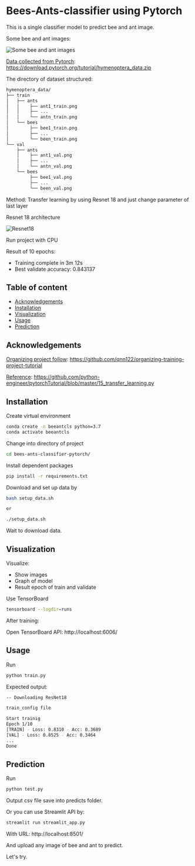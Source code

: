 ﻿# Bees-Ants-classifier using Pytorch
This is a single classifier model to predict bee and ant image.

Some bee and ant images:

![Some bee and ant images](https://github.com/vnk8071/bees-ants-classifier-pytorch/blob/master/images/bees_ants.PNG)

<ins>Data collected from Pytorch</ins>: https://download.pytorch.org/tutorial/hymenoptera_data.zip

The directory of dataset structured:

```bash
hymenoptera_data/
├── train
│   ├── ants
│   │    ├── ant1_train.png
│   │    ├── ...
│   │    └── antn_train.png
│   └── bees
│        ├── bee1_train.png
│        ├── ...
│        └── been_train.png
└── val
    ├── ants
    │    ├── ant1_val.png   
    │    ├── ... 
    │    └── antn_val.png   
    └── bees
         ├── bee1_val.png     
         ├── ...       
         └── been_val.png
```

Method: Transfer learning by using Resnet 18 and just change parameter of last layer

Resnet 18 architecture

![Resnet18](https://github.com/vnk8071/bees-ants-classifier-pytorch/blob/master/images/resnet18.png)

Run project with CPU

Result of 10 epochs:
- Training complete in 3m 12s
- Best validate accuracy: 0.843137

## Table of content
* [Acknowledgements](#Acknowledgements)
* [Installation](#Installation)
* [Visualization](#Visualizaztion)
* [Usage](#Usage)
* [Prediction](#Prediction)

## Acknowledgements
<ins>Organizing project follow</ins>: https://github.com/qnn122/organizing-training-project-tutorial

<ins>Reference</ins>: https://github.com/python-engineer/pytorchTutorial/blob/master/15_transfer_learning.py

## Installation
Create virtual environment
```bash
conda create -n beeantcls python=3.7
conda activate beeantcls
```
Change into directory of project
```bash
cd bees-ants-classifier-pytorch/
```
Install dependent packages
```bash
pip install -r requirements.txt
```

Download and set up data by
```bash
bash setup_data.sh

or

./setup_data.sh
```

Wait to download data.

## Visualization
Visualize:
- Show images
- Graph of model 
- Result epoch of train and validate  

Use TensorBoard 
```bash
tensorboard --logdir=runs
```

After training:

Open TensorBoard API: http://localhost:6006/

## Usage
Run
```bash
python train.py
```

Expected output:
```bash
-- Downloading ResNet18

train_config file

Start trainig
Epoch 1/10
[TRAIN] - Loss: 0.8310 - Acc: 0.3689
[VAL] - Loss: 0.8525 - Acc: 0.3464
...
Done
```

## Prediction
Run
```bash
python test.py
```

Output csv file save into predicts folder.

Or you can use Streamlit API by:
```bash
streamlit run streamlit_app.py
```

With URL: http://localhost:8501/

And upload any image of bee and ant to predict.

Let's try.
